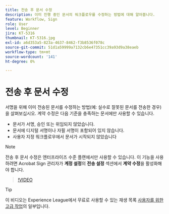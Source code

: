 ```yaml
---
title: 전송 후 문서 수정
description: 이미 진행 중인 문서의 워크플로우를 수정하는 방법에 대해 알아봅니다.
feature: Workflow, Sign
role: User
level: Beginner
jira: KT-5316
thumbnail: KT-5316.jpg
exl-id: a6d353a5-823a-4637-8462-f3b8536f078c
source-git-commit: 51d1a59999a7132cb6e47351cc39a93d9a38eaeb
workflow-type: tm+mt
source-wordcount: '141'
ht-degree: 0%

---
```


# 전송 후 문서 수정

서명을 위해 이미 전송된 문서를 수정하는 방법(예: 실수로 잘못된 문서를 전송한 경우)을 살펴보십시오. 계약 수정은 다음 기준을 충족하는 문서에만 사용할 수 있습니다.

* 문서가 서명, 승인 또는 위임되지 않았습니다.
* 문서에 디지털 서명이나 자필 서명이 포함되어 있지 않습니다.
* 사용자 지정 워크플로우에서 문서가 시작되지 않았습니다


>[!NOTE]
>
>전송 후 문서 수정은 엔터프라이즈 수준 플랜에서만 사용할 수 있습니다. 이 기능을 사용하려면 Acrobat Sign 관리자가 **계정 설정**&#x200B;의 **전송 설정** 섹션에서 **계약 수정**&#x200B;을 활성화해야 합니다.

>[!VIDEO](https://video.tv.adobe.com/v/342299?quality=12&learn=on&hidetitle=true)

>[!TIP]
>
>이 비디오는 Experience League에서 무료로 사용할 수 있는 재생 목록 [사용자를 위한 고급 작업](https://experienceleague.adobe.com/ko/playlists/acrobat-sign-perform-advanced-tasks-business-users)의 일부입니다.
